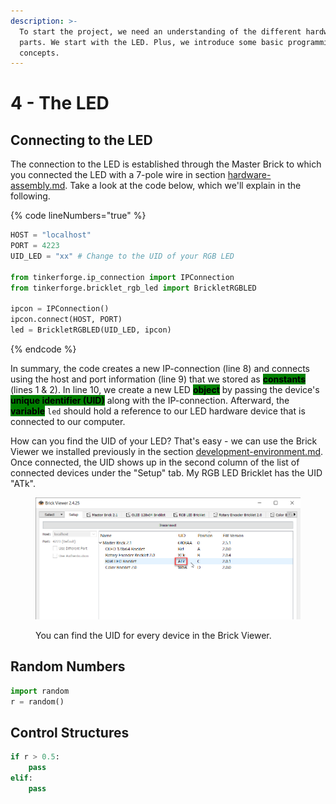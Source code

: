 ```yaml
---
description: >-
  To start the project, we need an understanding of the different hardware
  parts. We start with the LED. Plus, we introduce some basic programming
  concepts.
---
```


# 4 - The LED

## Connecting to the LED

The connection to the LED is established through the Master Brick to which you connected the LED with a 7-pole wire in section [hardware-assembly.md](hardware-assembly.md "mention"). Take a look at the code below, which we'll explain in the following.

{% code lineNumbers="true" %}
```python
HOST = "localhost"
PORT = 4223
UID_LED = "xx" # Change to the UID of your RGB LED

from tinkerforge.ip_connection import IPConnection
from tinkerforge.bricklet_rgb_led import BrickletRGBLED

ipcon = IPConnection()
ipcon.connect(HOST, PORT)
led = BrickletRGBLED(UID_LED, ipcon)
```
{% endcode %}

In summary, the code creates a new IP-connection (line 8) and connects using the host and port information (line 9) that we stored as <mark style="background-color:green;">**constants**</mark> (lines 1 & 2). In line 10, we create a new LED <mark style="background-color:green;">**object**</mark> by passing the device's <mark style="background-color:green;">**unique identifier (UID)**</mark> along with the IP-connection. Afterward, the <mark style="background-color:green;">**variable**</mark> `led` should hold a reference to our LED hardware device that is connected to our computer.

How can you find the UID of your LED? That's easy - we can use the Brick Viewer we installed previously in the section [development-environment.md](development-environment.md "mention"). Once connected, the UID shows up in the second column of the list of connected devices under the "Setup" tab. My RGB LED Bricklet has the UID "ATk".

<figure><img src="../.gitbook/assets/image (45).png" alt=""><figcaption><p>You can find the UID for every device in the Brick Viewer.</p></figcaption></figure>

## Random Numbers

```python
import random
r = random()
```

## Control Structures

```python
if r > 0.5:
    pass
elif:
    pass
```
